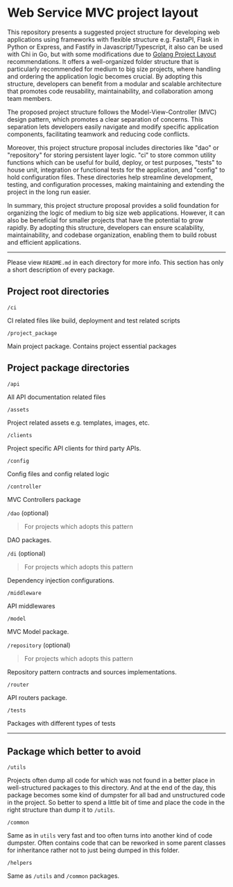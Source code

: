 
# Web Service MVC project layout

This repository presents a suggested project structure for developing web applications using frameworks with flexible structure e.g. FastaPI, Flask in Python or Express, and Fastify in Javascript/Typescript, it also can be used with Chi in Go, but with some modifications due to [Golang Project Layout](https://github.com/golang-standards/project-layout) recommendations. It offers a well-organized folder structure that is particularly recommended for medium to big size projects, where handling and ordering the application logic becomes crucial. By adopting this structure, developers can benefit from a modular and scalable architecture that promotes code reusability, maintainability, and collaboration among team members.

The proposed project structure follows the Model-View-Controller (MVC) design pattern, which promotes a clear separation of concerns.  This separation lets developers easily navigate and modify specific application components, facilitating teamwork and reducing code conflicts.

Moreover, this project structure proposal includes directories like "dao" or "repository" for storing persistent layer logic. "ci" to store common utility functions which can be useful for build, deploy, or test purposes, "tests" to house unit, integration or functional tests for the application, and "config" to hold configuration files. These directories help streamline development, testing, and configuration processes, making maintaining and extending the project in the long run easier.

In summary, this project structure proposal provides a solid foundation for organizing the logic of medium to big size web applications. However, it can also be beneficial for smaller projects that have the potential to grow rapidly. By adopting this structure, developers can ensure scalability, maintainability, and codebase organization, enabling them to build robust and efficient applications.

---

Please view `README.md` in each directory for more info. This section has only a short description of every package.

## Project root directories

`/ci`

CI related files like build, deployment and test related scripts

`/project_package`

Main project package. Contains project essential packages

## Project package directories

`/api`

All API documentation related files

`/assets`

Project related assets e.g. templates, images, etc.

`/clients`

Project specific API clients for third party APIs.

`/config`

Config files and config related logic

`/controller`

MVC Controllers package
 
`/dao` (optional)

> For projects which adopts this pattern

 DAO packages. 

`/di` (optional)

> For projects which adopts this pattern

Dependency injection configurations. 

`/middleware`

API middlewares

`/model`

MVC Model package.

`/repository` (optional)

> For projects which adopts this pattern

Repository pattern contracts and sources implementations.

`/router`

API routers package.

`/tests`

Packages with different types of tests

---

## Package which better to avoid

`/utils`

Projects often dump all code for which was not found in a better place in well-structured packages to this directory.
And at the end of the day, this package becomes some kind of dumpster for all bad and unstructured code in the project.
So better to spend a little bit of time and place the code in the right structure than dump it to `/utils`.

`/common`

Same as in `utils` very fast and too often turns into another kind of code dumpster. Often contains code that can be reworked in some parent classes for inheritance rather not to just being dumped in this folder.

`/helpers`

Same as `/utils` and `/common` packages.